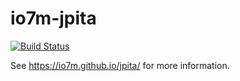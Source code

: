 io7m-jpita
===

[![Build Status](https://travis-ci.org/io7m/jpita.svg?branch=master)](https://travis-ci.org/io7m/jpita)

See https://io7m.github.io/jpita/ for more information.

